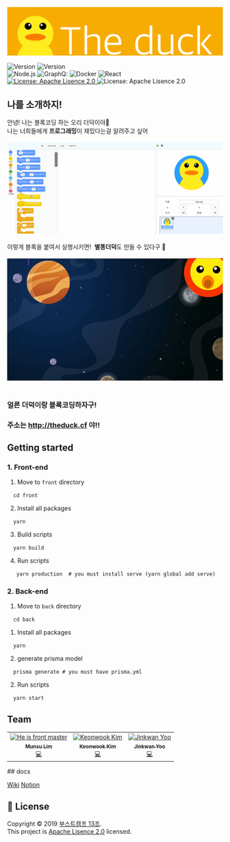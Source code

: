 <img src="docs/assets/readme-banner.png">
<p>
  <img alt="Version" src="https://img.shields.io/badge/version-0.4.0-blue.svg?cacheSeconds=2592000" />
  <img alt="Version" src="https://img.shields.io/node/v/react" />
  
  <br>
  <img alt="Node.js" src="https://img.shields.io/badge/Node.js-gray?logo=Node.js&logoColor=green" />
  
  <img alt="GraphQ:" src="https://img.shields.io/badge/GraphQL-gray?logo=GraphQL&logoColor=E10098" />
    <img alt="Docker" src="https://img.shields.io/badge/Docker-gray?logo=Docker&logoColor=1488C6" />
      <img alt="React" src="https://img.shields.io/badge/React.js-gray?logo=React&logoColor=61DAFB" />
      <br>
    <a href="https://www.apache.org/licenses/LICENSE-2.0" target="_blank">
    <img alt="License: Apache Lisence 2.0" src="https://img.shields.io/badge/License-Apache Lisence 2.0-yellow.svg" />
  </a>
  <img alt="License: Apache Lisence 2.0" src="https://img.shields.io/badge/github-GIVEME--STAR-red" />
</p>

## 나를 소개하지!
안녕! 나는 블록코딩 하는 오리 더덕이야👋<br>
나는 너희들에게 **프로그래밍**이 재밌다는걸 알려주고 싶어<br><br>
<img src="docs/assets/theduck.gif">
<br><br>이렇게 블록을 붙여서  실행시키면! &nbsp;**별똥더덕**도 만들 수 있다구 🔭
<br><br>
<img src="docs/assets/fireduck.gif">
<br><br>

### 얼른 더덕이랑 블록코딩하자구!
### 주소는 http://theduck.cf 야!!
## Getting started
### 1. Front-end
  1. Move to `front` directory
```shell
  cd front
```
2. Install all packages
```shell
  yarn
```
3. Build scripts
```shell
  yarn build
```
4. Run scripts
```shell
   yarn production  # you must install serve (yarn global add serve)
```
### 2. Back-end
1. Move to `back` directory
```shell
  cd back
```

1. Install all packages
```shell
  yarn
```
2. generate prisma model
```shell
  prisma generate # you must have prisma.yml
```

2.  Run scripts
```shell
  yarn start 
```

## Team 

<!-- ALL-CONTRIBUTORS-LIST:START - Do not remove or modify this section -->
<!-- prettier-ignore -->
<table>
  <tr>
    <td align="center"><a href="https://github.com/munsulim/"><img src="https://avatars2.githubusercontent.com/u/38244766?s=400&v=4" width="75px;" alt="He is front master"/><br /><sub><b>Munsu Lim</b></sub></a><br /><a href="https://github.com/connect-foundation/2019-13/commits/dev?author=munsulim" title="Code">💻</a> </td>
    <td align="center"><a href="https://github.com/kkw01234"><img src="https://avatars0.githubusercontent.com/u/44748071?s=400&v=4" width="75px;" alt="Keonwook Kim"/><br /><sub><b>Keonwook Kim</b></sub></a><br /><a href="https://github.com/connect-foundation/2019-13/commits/dev?author=kkw01234" title="Code">💻</a></td>
    <td align="center"><a href="https://github.com/NBJ1995"><img src="https://avatars1.githubusercontent.com/u/37498859?s=400&v=4" width="75px;" alt="Jinkwan Yoo"/><br /><sub><b>Jinkwan Yoo</b></sub></a><br /><a href="https://github.com/connect-foundation/2019-13/commits/dev?author=NBJ1995" title="Code">💻</a></td>
  </tr>
  </table>
## docs

[Wiki](https://github.com/connect-foundation/2019-13/wiki)
[Notion](https://www.notion.so/kkw01234/13-The-Duck-a15213f7766f406ca9f43d59f381edb8)

## 📝 License

Copyright © 2019 [부스트캠프 13조](https://github.com/connect-foundation/2019-13).<br />
This project is [Apache Lisence 2.0](https://www.apache.org/licenses/LICENSE-2.0) licensed.

